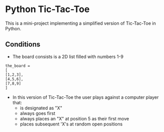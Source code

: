 # Python Tic-Tac-Toe

This is a mini-project implementing a simplified version of Tic-Tac-Toe in Python.

## Conditions
- The board consists is a 2D list filled with numbers 1-9
```
the_board =
[
[1,2,3],
[4,5,6],
[7,8,9]
]

```

- In this version of Tic-Tac-Toe the user plays against a computer player that:
  - is designated as "X"
  - always goes first
  - always places an "X" at position 5 as their first move
  - places subsequent 'X's at random open positions